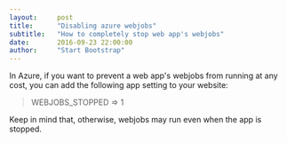 ```yaml
---
layout:     post
title:      "Disabling azure webjobs"
subtitle:   "How to completely stop web app's webjobs"
date:       2016-09-23 22:00:00
author:     "Start Bootstrap"
---
```


<p>In Azure, if you want to prevent a web app's webjobs from running at any cost, you can add the following app setting to your website:</p>

<blockquote>WEBJOBS_STOPPED => 1</blockquote>

<p>Keep in mind that, otherwise, webjobs may run even when the app is stopped.</p>
